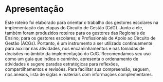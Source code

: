 # Apresentação

Este roteiro foi elaborado para orientar o trabalho dos gestores escolares na implementação das etapas do Circuito de Gestão (CdG). Junto a ele, também foram produzidos roteiros para os gestores das Regionais de Ensino; para os gestores escolares; e Profissionais de Apoio ao Circuito de Gestão (ACGs). Portanto, é um instrumento a ser utilizado continuamente para auxiliar nas atividades, nos encaminhamentos e nas tomadas de decisões no âmbito da implementação do CdG. Recomendamos seu uso como um guia que indica o caminho, apresenta o ordenamento de atividades e sugere paradas estratégicas para reflexões, compartilhamentos e revisões. Para facilitar sua compreensão, seguem, nos anexos, lista de siglas e materiais com informações complementares. 